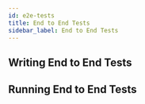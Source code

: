```yaml
---
id: e2e-tests
title: End to End Tests
sidebar_label: End to End Tests
---
```


## Writing End to End Tests

## Running End to End Tests
